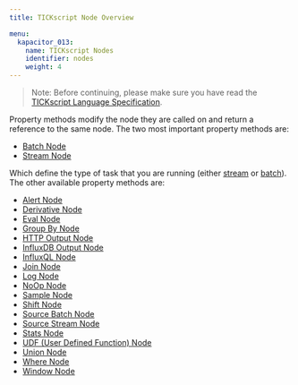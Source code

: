 ```yaml
---
title: TICKscript Node Overview

menu:
  kapacitor_013:
    name: TICKscript Nodes
    identifier: nodes
    weight: 4
---
```


> Note: Before continuing, please make sure you have read the
> [TICKscript Language Specification](/kapacitor/v0.13/tick/).

Property methods modify the node they are called on and return a
reference to the same node. The two most important property methods
are:

* [Batch Node](/kapacitor/v0.13/nodes/batch_node)
* [Stream Node](/kapacitor/v0.13/nodes/stream_node)

Which define the type of task that you are running (either
[stream](/kapacitor/v0.13/introduction/getting_started/#trigger-alert-from-stream-data)
or
[batch](/kapacitor/v0.13/introduction/getting_started/#trigger-alert-from-batch-data)). The
other available property methods are:

* [Alert Node](/kapacitor/v0.13/nodes/alert_node)
* [Derivative Node](/kapacitor/v0.13/nodes/derivative_node)
* [Eval Node](/kapacitor/v0.13/nodes/eval_node)
* [Group By Node](/kapacitor/v0.13/nodes/group_by_node)
* [HTTP Output Node](/kapacitor/v0.13/nodes/http_out_node)
* [InfluxDB Output Node](/kapacitor/v0.13/nodes/influx_d_b_out_node)
* [InfluxQL Node](/kapacitor/v0.13/nodes/influx_q_l_node)
* [Join Node](/kapacitor/v0.13/nodes/join_node)
* [Log Node](/kapacitor/v0.13/nodes/log_node)
* [NoOp Node](/kapacitor/v0.13/nodes/no_op_node)
* [Sample Node](/kapacitor/v0.13/nodes/sample_node)
* [Shift Node](/kapacitor/v0.13/nodes/shift_node)
* [Source Batch Node](/kapacitor/v0.13/nodes/source_batch_node)
* [Source Stream Node](/kapacitor/v0.13/nodes/source_stream_node)
* [Stats Node](/kapacitor/v0.13/nodes/stats_node)
* [UDF (User Defined Function) Node](/kapacitor/v0.13/nodes/u_d_f_node)
* [Union Node](/kapacitor/v0.13/nodes/union_node)
* [Where Node](/kapacitor/v0.13/nodes/where_node)
* [Window Node](/kapacitor/v0.13/nodes/window_node)
